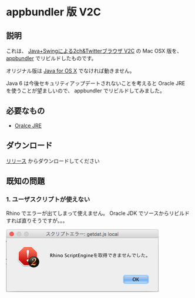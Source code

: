 appbundler 版 V2C
======================

## 説明

これは、 [Java+Swingによる2ch&Twitterブラウザ V2C](http://v2c.s50.xrea.com/) の Mac OSX 版を、
[appbundler](https://java.net/projects/appbundler/downloads) でリビルドしたものです。

オリジナル版は [Java for OS X](http://support.apple.com/kb/dl1572) でなければ動きません。

Java 6 は今後セキュリティアップデートされないことを考えると Oracle JRE を使うことが望ましいので、
appbundler でリビルドしてみました。

## 必要なもの

* [Oralce JRE](http://java.com/ja/)

## ダウンロード

[リリース](https://github.com/nanashida4/v2c-appbundler/releases) からダウンロードしてください

## 既知の問題

### 1. ユーザスクリプトが使えない

Rhino でエラーが出てしまって使えません。 Oracle JDK でソースからリビルドすれば直りそうですが。。。

![スクリプトエラー画面](/img/yosemite-rhino-error.png)
